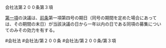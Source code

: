 会社法第２００条第３項

[第一項](会社法＿＿＿＿第２００条第１項)の決議は、[前条](会社法＿＿＿＿第１９９条第１項)第一項第四号の期日（同号の期間を定めた場合にあっては、その期間の末日）が当該決議の日から一年以内の日である同項の募集についてのみその効力を有する。

#会社法
#会社法/第２００条
#会社法/第２００条/第３項
